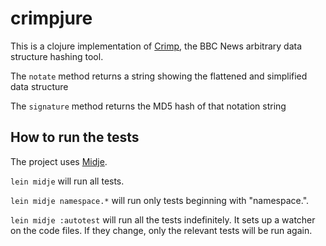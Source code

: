 # crimpjure

This is a clojure implementation of [Crimp](https://github.com/BBC-News/crimp), the BBC News arbitrary data structure hashing tool.

The `notate` method returns a string showing the flattened and simplified data structure

The `signature` method returns the MD5 hash of that notation string

## How to run the tests

The project uses [Midje](https://github.com/marick/Midje/).

`lein midje` will run all tests.

`lein midje namespace.*` will run only tests beginning with "namespace.".

`lein midje :autotest` will run all the tests indefinitely. It sets up a
watcher on the code files. If they change, only the relevant tests will be
run again.
